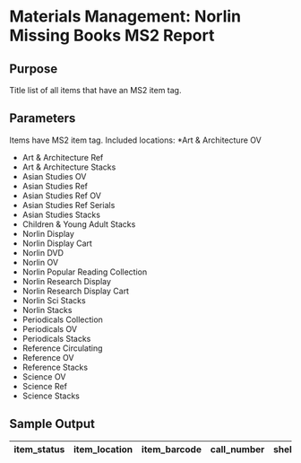# Materials Management: Norlin Missing Books MS2 Report

## Purpose
Title list of all items that have an MS2 item tag. 

## Parameters
Items have MS2 item tag. Included locations:
 *Art & Architecture OV
* Art & Architecture Ref
* Art & Architecture Stacks
* Asian Studies OV
* Asian Studies Ref
* Asian Studies Ref OV
* Asian Studies Ref Serials
* Asian Studies Stacks
* Children & Young Adult Stacks
* Norlin Display
* Norlin Display Cart
* Norlin DVD
* Norlin OV
* Norlin Popular Reading Collection
* Norlin Research Display
* Norlin Research Display Cart
* Norlin Sci Stacks
* Norlin Stacks
* Periodicals Collection
* Periodicals OV
* Periodicals Stacks
* Reference Circulating
* Reference OV
* Reference Stacks
* Science OV
* Science Ref
* Science Stacks
## Sample Output
| item_status | item_location | item_barcode  | call_number          | shelf_order                | title                                                                                      | enumeration | volume | copy_number |
|-------------|---------------|---------------|----------------------|----------------------------|--------------------------------------------------------------------------------------------|-------------|--------|-------------|
